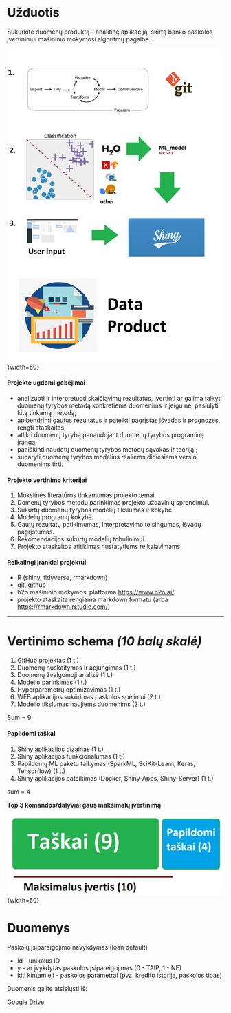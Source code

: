 # Užduotis

Sukurkite duomenų produktą - analitinę aplikaciją, skirtą banko paskolos įvertinimui mašininio mokymosi algoritmų pagalba.

![Data Product](/slides/img/data_product.png){width=50}


#### Projekte ugdomi gebėjimai  

* analizuoti ir interpretuoti skaičiavimų rezultatus, įvertinti ar galima taikyti duomenų tyrybos metodą konkretiems duomenims ir jeigu ne, pasiūlyti kitą tinkamą metodą;  
* apibendrinti gautus rezultatus ir pateikti pagrįstas išvadas ir prognozes, rengti ataskaitas;  
* atlikti duomenų tyrybą panaudojant duomenų tyrybos programinę įrangą; 
* paaiškinti naudotų duomenų tyrybos metodų sąvokas ir teoriją ; 
* sudaryti duomenų tyrybos modelius realiems didiesiems verslo duomenims tirti.

 
#### Projekto vertinimo kriterijai 

1. Mokslinės literatūros tinkamumas projekto temai.  
2. Domenų tyrybos metodų parinkimas projekto uždavinių sprendimui. 
3. Sukurtų duomenų tyrybos modelių tikslumas ir kokybė 
4. Modelių programų kokybė. 
5. Gautų rezultatų patikimumas, interpretavimo teisingumas, išvadų pagrįstumas. 
6. Rekomendacijos sukurtų modelių tobulinimui. 
7. Projekto ataskaitos atitikimas nustatytiems reikalavimams.

#### Reikalingi įrankiai projektui

* R (shiny, tidyverse, rmarkdown)
* git, github
* h2o mašininio mokymosi platforma https://www.h2o.ai/
* projekto ataskaita rengiama markdown formatu (arba https://rmarkdown.rstudio.com/) 

--------------------------------------- 

# Vertinimo schema *(10 balų skalė)*

1. GitHub projektas (1 t.)
1. Duomenų nuskaitymas ir apjungimas (1 t.)
1. Duomenų žvalgomoji analizė (1 t.)
1. Modelio parinkimas (1 t.)
1. Hyperparametrų optimizavimas (1 t.)
1. WEB aplikacijos sukūrimas paskolos spėjimui (2 t.)
1. Modelio tikslumas naujiems duomenims (2 t.)

Sum = 9

#### Papildomi taškai

1. Shiny aplikacijos dizainas (1 t.)
1. Shiny aplikacijos funkcionalumas (1 t.)
1. Papildomų ML paketu taikymas (SparkML, SciKit-Learn, Keras, Tensorflow) (1 t.)
1. Shiny aplikacijos pateikimas (Docker, Shiny-Apps, Shiny-Server) (1 t.)

sum = 4

**Top 3 komandos/dalyviai gaus maksimalų įvertinimą**

![Vertinimo sistema](/slides/img/vertinimas.png){width=50}


# Duomenys

Paskolų įsipareigojimo nevykdymas (loan default)

* id - unikalus ID 
* y - ar įvykdytas paskolos įsipareigojimas (0 - TAIP, 1 - NE)
* kiti kintamieji - paskolos parametrai (pvz. kredito istorija, paskolos tipas)

Duomenis galite atsisiųsti iš:

[Google Drive](https://drive.google.com/drive/folders/17NsP84MecXHyctM94NLwps_tsowld_y8?usp=sharing)
